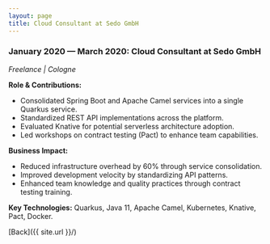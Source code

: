 ```yaml
---
layout: page
title: Cloud Consultant at Sedo GmbH
---
```


### January 2020 — March 2020: Cloud Consultant at Sedo GmbH

*Freelance \| Cologne*

**Role & Contributions:**

- Consolidated Spring Boot and Apache Camel services into a single Quarkus service.
- Standardized REST API implementations across the platform.
- Evaluated Knative for potential serverless architecture adoption.
- Led workshops on contract testing (Pact) to enhance team capabilities.

**Business Impact:**

- Reduced infrastructure overhead by 60% through service consolidation.
- Improved development velocity by standardizing API patterns.
- Enhanced team knowledge and quality practices through contract testing training.

**Key Technologies:**
Quarkus, Java 11, Apache Camel, Kubernetes, Knative, Pact, Docker.

[Back]({{ site.url }}/)
